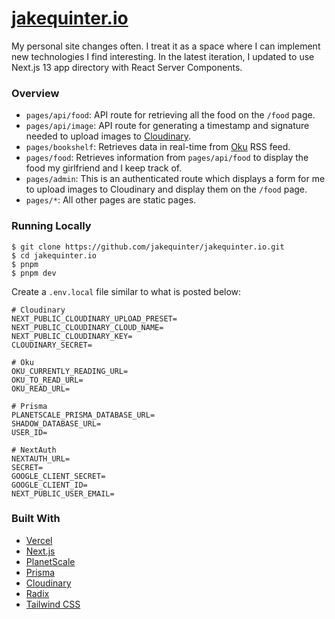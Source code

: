 # [jakequinter.io](https://jakequinter.io/)

My personal site changes often. I treat it as a space where I can implement new technologies I find interesting. In the latest iteration, I updated to use Next.js 13 app directory with React Server Components.

### Overview

- `pages/api/food`: API route for retrieving all the food on the `/food` page.
- `pages/api/image`: API route for generating a timestamp and signature needed to upload images to [Cloudinary](https://cloudinary.com/).
- `pages/bookshelf`: Retrieves data in real-time from [Oku](https://oku.club/) RSS feed.
- `pages/food`: Retrieves information from `pages/api/food` to display the food my girlfriend and I keep track of.
- `pages/admin`: This is an authenticated route which displays a form for me to upload images to Cloudinary and display them on the `/food` page.
- `pages/*`: All other pages are static pages.

### Running Locally

```
$ git clone https://github.com/jakequinter/jakequinter.io.git
$ cd jakequinter.io
$ pnpm
$ pnpm dev
```

Create a `.env.local` file similar to what is posted below:

```
# Cloudinary
NEXT_PUBLIC_CLOUDINARY_UPLOAD_PRESET=
NEXT_PUBLIC_CLOUDINARY_CLOUD_NAME=
NEXT_PUBLIC_CLOUDINARY_KEY=
CLOUDINARY_SECRET=

# Oku
OKU_CURRENTLY_READING_URL=
OKU_TO_READ_URL=
OKU_READ_URL=

# Prisma
PLANETSCALE_PRISMA_DATABASE_URL=
SHADOW_DATABASE_URL=
USER_ID=

# NextAuth
NEXTAUTH_URL=
SECRET=
GOOGLE_CLIENT_SECRET=
GOOGLE_CLIENT_ID=
NEXT_PUBLIC_USER_EMAIL=
```

### Built With

- [Vercel](https://vercel.com/)
- [Next.js](https://nextjs.org/)
- [PlanetScale](https://planetscale.com/)
- [Prisma](https://www.prisma.io/)
- [Cloudinary](https://cloudinary.com/)
- [Radix](https://www.radix-ui.com/)
- [Tailwind CSS](https://tailwindcss.com/)
